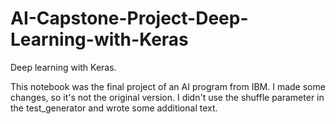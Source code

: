 # AI-Capstone-Project-Deep-Learning-with-Keras
Deep learning with Keras.

This notebook was the final project of an AI program from IBM. I made some changes, so it's not the original version. I didn't use the shuffle parameter in the test_generator and wrote some additional text. 
